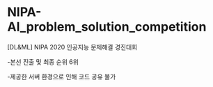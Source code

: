 # NIPA-AI_problem_solution_competition
[DL&amp;ML] NIPA 2020 인공지능 문제해결 경진대회

-본선 진출 및 최종 순위 6위

-제공한 서버 환경으로 인해 코드 공유 불가 
